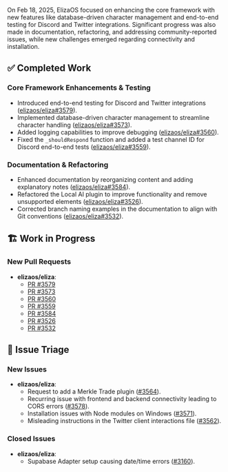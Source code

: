 On Feb 18, 2025, ElizaOS focused on enhancing the core framework with new features like database-driven character management and end-to-end testing for Discord and Twitter integrations. Significant progress was also made in documentation, refactoring, and addressing community-reported issues, while new challenges emerged regarding connectivity and installation.

## ✅ Completed Work
### Core Framework Enhancements & Testing
- Introduced end-to-end testing for Discord and Twitter integrations ([elizaos/eliza#3579](https://github.com/elizaos/eliza/pull/3579)).
- Implemented database-driven character management to streamline character handling ([elizaos/eliza#3573](https://github.com/elizaos/eliza/pull/3573)).
- Added logging capabilities to improve debugging ([elizaos/eliza#3560](https://github.com/elizaos/eliza/pull/3560)).
- Fixed the `_shouldRespond` function and added a test channel ID for Discord end-to-end tests ([elizaos/eliza#3559](https://github.com/elizaos/eliza/pull/3559)).

### Documentation & Refactoring
- Enhanced documentation by reorganizing content and adding explanatory notes ([elizaos/eliza#3584](https://github.com/elizaos/eliza/pull/3584)).
- Refactored the Local AI plugin to improve functionality and remove unsupported elements ([elizaos/eliza#3526](https://github.com/elizaos/eliza/pull/3526)).
- Corrected branch naming examples in the documentation to align with Git conventions ([elizaos/eliza#3532](https://github.com/elizaos/eliza/pull/3532)).

## 🏗️ Work in Progress
### New Pull Requests
- **elizaos/eliza**:
    - [PR #3579](https://github.com/elizaos/eliza/pull/3579)
    - [PR #3573](https://github.com/elizaos/eliza/pull/3573)
    - [PR #3560](https://github.com/elizaos/eliza/pull/3560)
    - [PR #3559](https://github.com/elizaos/eliza/pull/3559)
    - [PR #3584](https://github.com/elizaos/eliza/pull/3584)
    - [PR #3526](https://github.com/elizaos/eliza/pull/3526)
    - [PR #3532](https://github.com/elizaos/eliza/pull/3532)

## 🐞 Issue Triage
### New Issues
- **elizaos/eliza**:
    - Request to add a Merkle Trade plugin ([#3564](https://github.com/elizaos/eliza/issues/3564)).
    - Recurring issue with frontend and backend connectivity leading to CORS errors ([#3578](https://github.com/elizaos/eliza/issues/3578)).
    - Installation issues with Node modules on Windows ([#3571](https://github.com/elizaos/eliza/issues/3571)).
    - Misleading instructions in the Twitter client interactions file ([#3562](https://github.com/elizaos/eliza/issues/3562)).

### Closed Issues
- **elizaos/eliza**:
    - Supabase Adapter setup causing date/time errors ([#3160](https://github.com/elizaos/eliza/issues/3160)).